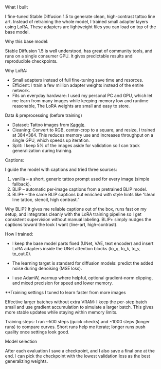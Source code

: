 What I built

I fine-tuned Stable Diffusion 1.5 to generate clean, high-contrast tattoo line art.
Instead of retraining the whole model, I trained small adapter layers using LoRA.
These adapters are lightweight files you can load on top of the base model.

Why this base model:

Stable Diffusion 1.5 is well understood, has great of community tools, and runs on a single consumer GPU. It gives predictable results and reproducible checkpoints.

Why LoRA:
* Small adapters instead of full fine-tuning save time and resorces.
* Efficient: I train a few million adapter weights instead of the entire network.
* Fits on everyday hardware: I used my personal PC and GPU, which let me learn from many images while keeping memory low and runtime reasonable, The LoRA weights are small and easy to store.
  
Data & preprocessing (before training)

* Dataset: Tattoo images from [Kaggle](https://www.kaggle.com/datasets/faiqueali/tattoos).
* Cleaning: Convert to RGB, center-crop to a square, and resize, I trained at 384×384. This reduces memory use and increases throughput on a single GPU, which speeds up iteration.
* Split: I keep 5% of the images aside for validation so I can track generalization during training.

Captions:

I guide the model with captions and tried three sources:
1) vanilla – a short, generic tattoo prompt used for every image (simple fallback).
2) BLIP – automatic per-image captions from a pretrained BLIP model.
3) BLIP+ – the same BLIP captions but enriched with style hints like “clean line tattoo, stencil, high contrast.”

Why BLIP?
It gives me reliable captions out of the box, runs fast on my setup, and integrates cleanly with the LoRA training pipeline so I get consistent supervision without manual labeling. BLIP+ simply nudges the captions toward the look I want (line-art, high-contrast).

How I trained:

* I keep the base model parts fixed (UNet, VAE, text encoder) and insert LoRA adapters inside the UNet attention blocks (to_q, to_k, to_v, to_out.0).

* The learning target is standard for diffusion models: predict the added noise during denoising (MSE loss).

* I use AdamW, warmup where helpful, optional gradient-norm clipping, and mixed precision for speed and lower memory.

**Training settings I tuned to learn faster from more images

Effective larger batches without extra VRAM: I keep the per-step batch small and use gradient accumulation to simulate a larger batch. This gives more stable updates while staying within memory limits.

Training steps: I ran ~500 steps (quick checks) and ~1000 steps (longer runs) to compare curves. Short runs help me iterate; longer runs push quality once settings look good.

Model selection

After each evaluation I save a checkpoint, and I also save a final one at the end. I can pick the checkpoint with the lowest validation loss as the best generalizing weights.
